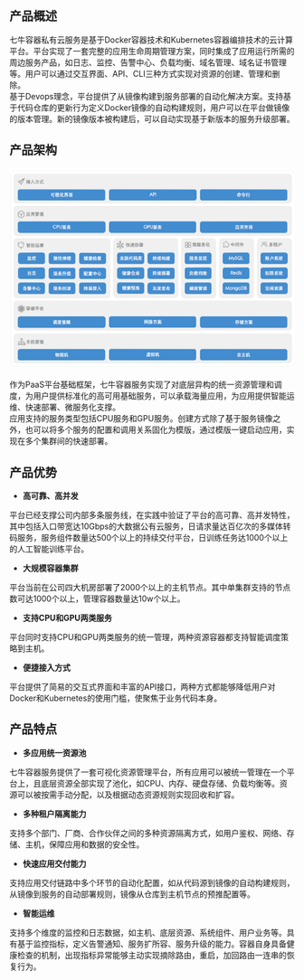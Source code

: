 ## 产品概述

七牛容器私有云服务是基于Docker容器技术和Kubernetes容器编排技术的云计算平台。平台实现了一套完整的应用生命周期管理方案，同时集成了应用运行所需的周边服务产品，如日志、监控、告警中心、负载均衡、域名管理、域名证书管理等。用户可以通过交互界面、API、CLI三种方式实现对资源的创建、管理和删除。    
基于Devops理念，平台提供了从镜像构建到服务部署的自动化解决方案。支持基于代码仓库的更新行为定义Docker镜像的自动构建规则，用户可以在平台做镜像的版本管理。新的镜像版本被构建后，可以自动实现基于新版本的服务升级部署。

## 产品架构

![产品架构](_figures/introduction/product-architecture.png)

作为PaaS平台基础框架，七牛容器服务实现了对底层异构的统一资源管理和调度，为用户提供标准化的高可用基础服务，可以承载海量应用，为应用提供智能运维、快速部署、微服务化支撑。    
应用支持的服务类型包括CPU服务和GPU服务。创建方式除了基于服务镜像之外，也可以将多个服务的配置和调用关系固化为模版，通过模版一键启动应用，实现在多个集群间的快速部署。

## 产品优势

* **高可靠、高并发**

平台已经支撑公司内部多条服务线，在实践中验证了平台的高可靠、高并发特性，其中包括入口带宽达10Gbps的大数据公有云服务，日请求量达百亿次的多媒体转码服务，服务组件数量达500个以上的持续交付平台，日训练任务达1000个以上的人工智能训练平台。

* **大规模容器集群**

平台当前在公司四大机房部署了2000个以上的主机节点。其中单集群支持的节点数可达1000个以上，管理容器数量达10w个以上。

* **支持CPU和GPU两类服务**

平台同时支持CPU和GPU两类服务的统一管理，两种资源容器都支持智能调度策略到主机。

* **便捷接入方式**

平台提供了简易的交互式界面和丰富的API接口，两种方式都能够降低用户对Docker和Kubernetes的使用门槛，使聚焦于业务代码本身。

## 产品特点

* **多应用统一资源池**

七牛容器服务提供了一套可视化资源管理平台，所有应用可以被统一管理在一个平台上，且底层资源全部实现了池化，如CPU、内存、硬盘存储、负载均衡等。资源可以被按需手动分配，以及根据动态资源规则实现回收和扩容。

* **多种租户隔离能力**

支持多个部门、厂商、合作伙伴之间的多种资源隔离方式，如用户鉴权、网络、存储、主机，保障应用和数据的安全性。

* **快速应用交付能力**

支持应用交付链路中多个环节的自动化配置，如从代码源到镜像的自动构建规则，从镜像到服务的自动部署规则，镜像从仓库到主机节点的预推配置等。

* **智能运维**

支持多个维度的监控和日志数据，如主机、底层资源、系统组件、用户业务等。具有基于监控指标，定义告警通知、服务扩所容、服务升级的能力。容器自身具备健康检查的机制，出现指标异常能够主动实现摘除路由，重启，加回路由一连串的恢复行为。